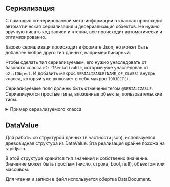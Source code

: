 ## Сериализация
С помощью сгенерированной мета-информации о классах происходит автоматическая сериализация и десериализация обхектов. Не нужно вручную писать код записи и чтения, все происходит автоматически и оптимизированно.

Базово сериализаци происходит в формате Json, но может быть добавлен любой друго тип данных, например бинарный.

Чтобы сделать тип сериализуемым, его нужно унаследовать от базового класса `o2::ISerializable`, который уже унаследован от `o2::IObject`. И добавить макрос `SERIALIZABLE(NAME_OF_CLASS)` внутрь класса, который уже включает в себя макрос `IOBJECT()`.

Сериализуемые поля должны быть отмечены тегом `@SERIALIZABLE`. Сериализуются простые типы, вложенные объекты, пользовательские типы.

<details>
<summary>Пример сериализуемого класса</summary>

```C++
class Reel : public ISerializable
{
public:
	ActorRef imagesContainer; // @SERIALIZABLE

	Vector<ImageAssetRef> images;        // @SERIALIZABLE
	Vector<ImageAssetRef> blurredImages; // @SERIALIZABLE

	float imagesDistance = 100.0f; // @SERIALIZABLE

	bool disableExtendedSymbols = false; // @SERIALIZABLE

	SERIALIZABLE(Reel);
};
```
</details>

## DataValue
Для работы со структурой данных (в частности json), используется древовидная структура из DataValue. Эта реализация крайне похожа на rapidjson.

В этой структуре хранится тип значения и собственно значение. Значение может быть простым (число, строка, bool, null), объектом или массивом.

Для чтения и записи в файл используется обертка DataDocument.